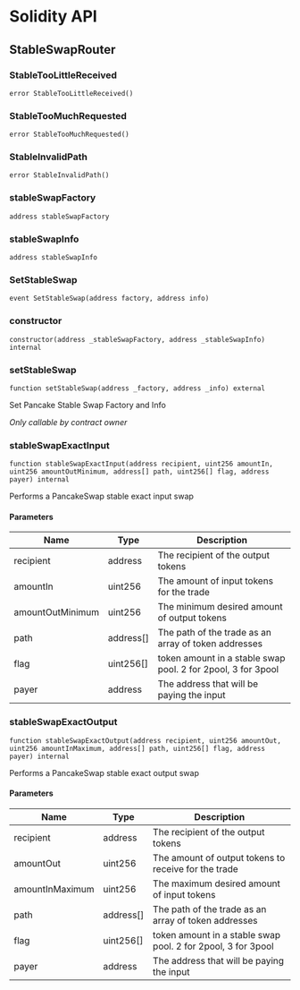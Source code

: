 # Solidity API

## StableSwapRouter

### StableTooLittleReceived

```solidity
error StableTooLittleReceived()
```

### StableTooMuchRequested

```solidity
error StableTooMuchRequested()
```

### StableInvalidPath

```solidity
error StableInvalidPath()
```

### stableSwapFactory

```solidity
address stableSwapFactory
```

### stableSwapInfo

```solidity
address stableSwapInfo
```

### SetStableSwap

```solidity
event SetStableSwap(address factory, address info)
```

### constructor

```solidity
constructor(address _stableSwapFactory, address _stableSwapInfo) internal
```

### setStableSwap

```solidity
function setStableSwap(address _factory, address _info) external
```

Set Pancake Stable Swap Factory and Info

_Only callable by contract owner_

### stableSwapExactInput

```solidity
function stableSwapExactInput(address recipient, uint256 amountIn, uint256 amountOutMinimum, address[] path, uint256[] flag, address payer) internal
```

Performs a PancakeSwap stable exact input swap

#### Parameters

| Name | Type | Description |
| ---- | ---- | ----------- |
| recipient | address | The recipient of the output tokens |
| amountIn | uint256 | The amount of input tokens for the trade |
| amountOutMinimum | uint256 | The minimum desired amount of output tokens |
| path | address[] | The path of the trade as an array of token addresses |
| flag | uint256[] | token amount in a stable swap pool. 2 for 2pool, 3 for 3pool |
| payer | address | The address that will be paying the input |

### stableSwapExactOutput

```solidity
function stableSwapExactOutput(address recipient, uint256 amountOut, uint256 amountInMaximum, address[] path, uint256[] flag, address payer) internal
```

Performs a PancakeSwap stable exact output swap

#### Parameters

| Name | Type | Description |
| ---- | ---- | ----------- |
| recipient | address | The recipient of the output tokens |
| amountOut | uint256 | The amount of output tokens to receive for the trade |
| amountInMaximum | uint256 | The maximum desired amount of input tokens |
| path | address[] | The path of the trade as an array of token addresses |
| flag | uint256[] | token amount in a stable swap pool. 2 for 2pool, 3 for 3pool |
| payer | address | The address that will be paying the input |

